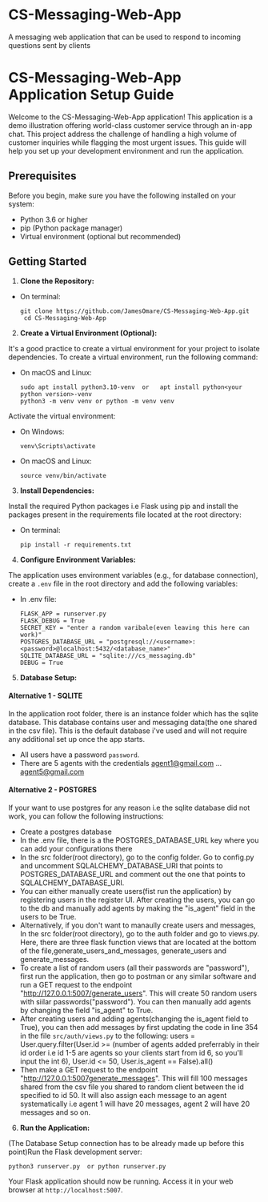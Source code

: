 # CS-Messaging-Web-App
A messaging web application that can be used to respond to incoming questions sent by  clients
# CS-Messaging-Web-App Application Setup Guide

Welcome to the CS-Messaging-Web-App application! This application is a demo illustration offering world-class customer service through an in-app chat.
This project address the challenge of handling a high volume of customer inquiries while flagging the most urgent issues. This guide will help you set up your development environment and run the application.

## Prerequisites

Before you begin, make sure you have the following installed on your system:

- Python 3.6 or higher
- pip (Python package manager)
- Virtual environment (optional but recommended)

## Getting Started

1. **Clone the Repository:**

- On terminal:

  ```
  git clone https://github.com/JamesOmare/CS-Messaging-Web-App.git
   cd CS-Messaging-Web-App
  ```



2. **Create a Virtual Environment (Optional):**

It's a good practice to create a virtual environment for your project to isolate dependencies. To create a virtual environment, run the following command:

- On macOS and Linux:

  ```
  sudo apt install python3.10-venv  or   apt install python<your python version>-venv
  python3 -m venv venv or python -m venv venv
  ```
  
Activate the virtual environment:

- On Windows:

  ```
  venv\Scripts\activate
  ```

- On macOS and Linux:

  ```
  source venv/bin/activate
  ```

3. **Install Dependencies:**

Install the required Python packages i.e Flask using pip and install the packages present in the requirements file located at the root directory:

- On terminal:

  ```
  pip install -r requirements.txt
  ```



4. **Configure Environment Variables:**

The application uses environment variables (e.g., for database connection), create a `.env` file in the root directory and add the following variables:

- In .env file:

  ```
  FLASK_APP = runserver.py
  FLASK_DEBUG = True
  SECRET_KEY = "enter a random varibale(even leaving this here can work)"
  POSTGRES_DATABASE_URL = "postgresql://<username>:<password>@localhost:5432/<database_name>"
  SQLITE_DATABASE_URL = "sqlite:///cs_messaging.db"
  DEBUG = True
  ```


5. **Database Setup:**



#### Alternative 1 - SQLITE
In the application root folder, there is an instance folder which has the sqlite database. This database contains user and messaging data(the one shared in the csv file). This is the default database i've used and will not require any additional set up once the app starts.

- All users have a password `password`.
 - There are 5 agents with the credentials agent1@gmail.com ... agent5@gmail.com 


#### Alternative 2 - POSTGRES
If your want to use postgres for any reason i.e the sqlite database did not work, you can follow the following instructions:

- Create a postgres database
- In the .env file, there is a the POSTGRES_DATABASE_URL key where you can add your configurations there
- In the src folder(root directory), go to the config folder. Go to config.py and uncomment SQLALCHEMY_DATABASE_URI that points to POSTGRES_DATABASE_URL and comment out the one that points to SQLALCHEMY_DATABASE_URI.
- You can either manually create users(fist run the application) by registering users in the register UI. After creating the users, you can go to the db and manually add agents by making the "is_agent" field in the users to be True.
- Alternatively, if you don't want to manaully create users and messages, In the src folder(root directory), go to the auth folder and go to views.py.
 Here, there are three flask function views that are located at the bottom of the file,generate_users_and_messages, generate_users and generate_messages. 
- To create a list of random users (all their passwords are "password"), first run the application, then go to postman or any similar software and run a GET request to the endpoint "http://127.0.0.1:5007/generate_users". This will create 50 random users with siilar passwords("password"). You can then manually add agents by changing the field "is_agent" to True.
- After creating users and adding agents(changing the is_agent field to True), you can then add messages by first updating the code in line 354 in the file `src/auth/views.py` to the following:
        users = User.query.filter(User.id >= (number of agents added preferrably in their id order i.e id 1-5 are agents so your clients start from id 6, so you'll input the int 6), User.id <= 50, User.is_agent == False).all()
- Then make a GET request to the endpoint "http://127.0.0.1:5007generate_messages". This will fill 100 messages shared from the csv file you shared to random client between the id specified to id 50. It will also assign each message to an agent systematically i.e agent 1 will have 20 messages, agent 2 will have 20 messages and so on.


6. **Run the Application:**

(The Database Setup connection has to be already made up before this point)Run the Flask development server:


  ```
  python3 runserver.py  or python runserver.py  
  ```


Your Flask application should now be running. Access it in your web browser at `http://localhost:5007`.

